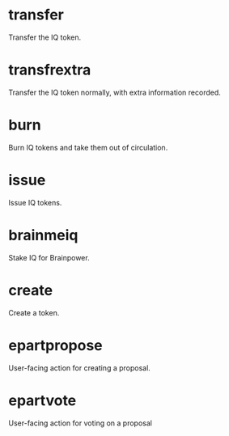 <h1 class="contract">transfer</h1>
Transfer the IQ token.
<h1 class="contract">transfrextra</h1>
Transfer the IQ token normally, with extra information recorded.
<h1 class="contract">burn</h1>
Burn IQ tokens and take them out of circulation.
<h1 class="contract">issue</h1>
Issue IQ tokens.
<h1 class="contract">brainmeiq</h1>
Stake IQ for Brainpower.
<h1 class="contract">create</h1>
Create a token.
<h1 class="contract">epartpropose</h1>
User-facing action for creating a proposal. 
<h1 class="contract">epartvote</h1>
User-facing action for voting on a proposal
